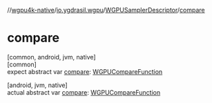 //[wgpu4k-native](../../../index.md)/[io.ygdrasil.wgpu](../index.md)/[WGPUSamplerDescriptor](index.md)/[compare](compare.md)

# compare

[common, android, jvm, native]\
[common]\
expect abstract var [compare](compare.md): [WGPUCompareFunction](../-w-g-p-u-compare-function/index.md)

[android, jvm, native]\
actual abstract var [compare](compare.md): [WGPUCompareFunction](../-w-g-p-u-compare-function/index.md)